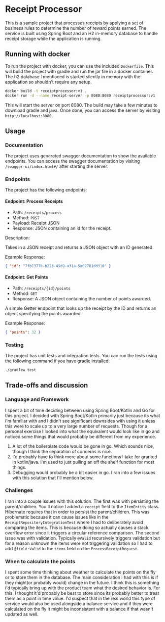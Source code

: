 # Receipt Processor

This is a sample project that processes receipts by applying a set of business rules to determine the number of reward 
points earned. The service is built using Spring Boot and an H2 in-memory database to handle receipt storage while the application is running.

## Running with docker

To run the project with docker, you can use the included `Dockerfile`. This will build
the project with gradle and run the jar file in a docker container. The h2 database I mentioned
is started silently in memory with the application so shouldn't require any setup.
    
```bash
docker build -t receiptprocessor:v1 .
docker run -d --name receipt-server -p 8080:8080 receiptprocessor:v1
```

This will start the server on port 8080. The build may take a few minutes to download gradle and java. Once done, you can access the server by visiting `http://localhost:8080`.

## Usage

### Documentation

The project uses generated swagger documentation to show the available endpoints. You can access the swagger documentation
by visiting `/swagger-ui/index.html#/` after starting the server.

### Endpoints

The project has the following endpoints:

#### Endpoint: Process Receipts

* Path: `/receipts/process`
* Method: `POST`
* Payload: Receipt JSON
* Response: JSON containing an id for the receipt.

Description:

Takes in a JSON receipt and returns a JSON object with an ID generated.

Example Response:
```json
{ "id": "7fb1377b-b223-49d9-a31a-5a02701dd310" }
```

#### Endpoint: Get Points

* Path: `/receipts/{id}/points`
* Method: `GET`
* Response: A JSON object containing the number of points awarded.

A simple Getter endpoint that looks up the receipt by the ID and returns an object specifying the points awarded.

Example Response:
```json
{ "points": 32 }
```

### Testing

The project has unit tests and integration tests. You can run the tests using the following command if you have gradle installed.

```bash
./gradlew test
```

## Trade-offs and discussion

### Language and Framework

I spent a bit of time deciding between using Spring Boot/Kotlin and Go for this project. I decided with Spring Boot/Kotlin
primarily just because its what i'm familiar with and I didn't see significant downsides with using it unless this were to
scale up to a very large number of requests. Though for a personal exercise I looked into what the equivalent would look
like in go and noticed some things that would probably be different from my experience.
1. A lot of the boilerplate code would be gone in go. Which sounds nice, though I think the separation of concerns is nice.
2. I'd probably have to think more about some functions I take for granted in kotlin/java. I'm used to just pulling an off the shelf function for most things.
3. Debugging would probably be a bit easier in go. I ran into a few issues with this solution that I'll mention below.

### Challenges

I ran into a couple issues with this solution. The first was with persisting the parent/children. You'll notice I added
a `receipt` field to the `ItemEntity` class. Hibernate requires that in order to persist the parent/children. This was problematic
because it can cause issues like in the `ReceiptRepositoryIntegrationTest` where I had to deliberately avoid comparing the
items. This is because doing so actually causes a stack overflow error since it triggers a circular reference comparison.
The second issue was with validation. Typically `@Valid` recursively triggers validation but for a reason unknown the
items were not triggering validation so I had to add `@field:Valid` to the `items` field on the `ProcessReceiptRequest`.

### When to calculate the points

I spent some time thinking about weather to calculate the points on the fly or to store them in the database. The main
consideration I had with this is if they might(or probably would) change in the future. I think this is something i'd
typically bring up with the product team what the desired behavior is. For this, I thought it'd probably be best to store
since its probably better to treat them as a point in time value. I'd suspect that in the real world this type of service
would also be used alongside a balance service and if they were calculated on the fly it might be inconsistent with a balance
if that wasn't updated as well.
